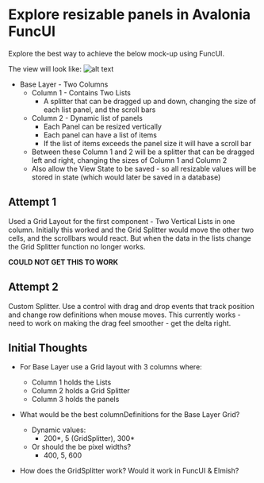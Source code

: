 # Explore resizable panels in Avalonia FuncUI

Explore the best way to achieve the below mock-up using FuncUI.

The view will look like:
![alt text](https://github.com/sharp-fsh/funcui_dynamicviews/blob/master/view_template_example.png)

- Base Layer - Two Columns
    - Column 1 - Contains Two Lists
        - A splitter that can be dragged up and down, changing the size of each list panel, and the scroll bars
    - Column 2 - Dynamic list of panels
        - Each Panel can be resized vertically
        - Each panel can have a list of items
        - If the list of items exceeds the panel size it will have a scroll bar
    - Between these Column 1 and 2 will be a splitter that can be dragged left and right, changing the sizes of Column 1 and Column 2
    - Also allow the View State to be saved - so all resizable values will be stored in state (which would later be saved in a database)
    
## Attempt 1

Used a Grid Layout for the first component - Two Vertical Lists in one column.
Initially this worked and the Grid Splitter would move the other two cells, and the scrollbars would react.
But when the data in the lists change the Grid Splitter function no longer works.

**COULD NOT GET THIS TO WORK**

## Attempt 2
Custom Splitter. Use a control with drag and drop events that track position and change row definitions when mouse moves.
This currently works - need to work on making the drag feel smoother - get the delta right.

## Initial Thoughts

- For Base Layer use a Grid layout with 3 columns where:
    - Column 1 holds the Lists
    - Column 2 holds a Grid Splitter
    - Column 3 holds the panels
    
- What would be the best columnDefinitions for the Base Layer Grid?
    - Dynamic values:
        - 200*, 5 (GridSplitter), 300*
    - Or should the be pixel widths?
        - 400, 5, 600
- How does the GridSplitter work? Would it work in FuncUI & Elmish?

        



